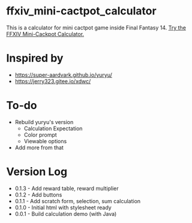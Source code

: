 # ffxiv_mini-cactpot_calculator
This is a calculator for mini cactpot game inside Final Fantasy 14.
[Try the FFXIV Mini-Cackpot Calculator.](https://luftmanpeach.github.io/ffxiv_cactpot_calculator/)

# Inspired by 
- https://super-aardvark.github.io/yuryu/
- https://jerry323.gitee.io/xdwc/

# To-do
* Rebuild yuryu's version
  * Calculation Expectation
  * Color prompt
  * Viewable options
* Add more from that

# Version Log
- 0.1.3 - Add reward table, reward multiplier
- 0.1.2 - Add buttons
- 0.1.1 - Add scratch form, selection, sum calculation
- 0.1.0 - Initial html with stylesheet ready
- 0.0.1 - Build calculation demo (with Java)
